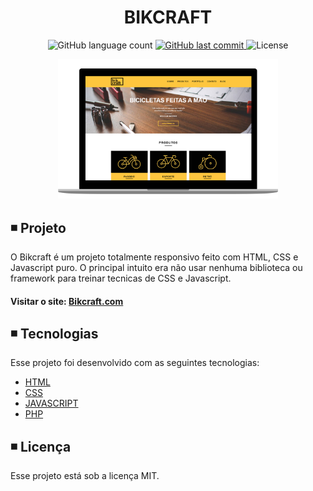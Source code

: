 <h1 align="center">
  BIKCRAFT
</h1>

<p align="center">   
  <img alt="GitHub language count" src="https://img.shields.io/github/languages/count/matheusasg09/Projeto-Bikcraft">
  
  <a href="https://github.com/matheusasg09/semana-omnistack-9/commits/master">
    <img alt="GitHub last commit" src="https://img.shields.io/github/last-commit/matheusasg09/semana-omnistack-9.svg">
  </a>

  <img alt="License" src="https://img.shields.io/badge/license-MIT-brightgreen">
</p>

<p align="center">
  <img alt="Frontend" src="img/Bikcraft-git.png" width="70%">
</p>

## ◾ Projeto

O Bikcraft é um projeto totalmente responsivo feito com HTML, CSS e Javascript puro. O principal intuito era não usar nenhuma biblioteca ou framework para treinar tecnicas de CSS e Javascript.

#### Visitar o site: [Bikcraft.com](https://bikcraft.com/)

## ◾ Tecnologias

Esse projeto foi desenvolvido com as seguintes tecnologias:

- [HTML](https://developer.mozilla.org/pt-BR/docs/Web/HTML)
- [CSS](https://developer.mozilla.org/pt-BR/docs/Web/CSS)
- [JAVASCRIPT](https://developer.mozilla.org/pt-BR/docs/Web/JavaScript)
- [PHP](https://www.php.net/docs.php)

## ◾ Licença

Esse projeto está sob a licença MIT.
